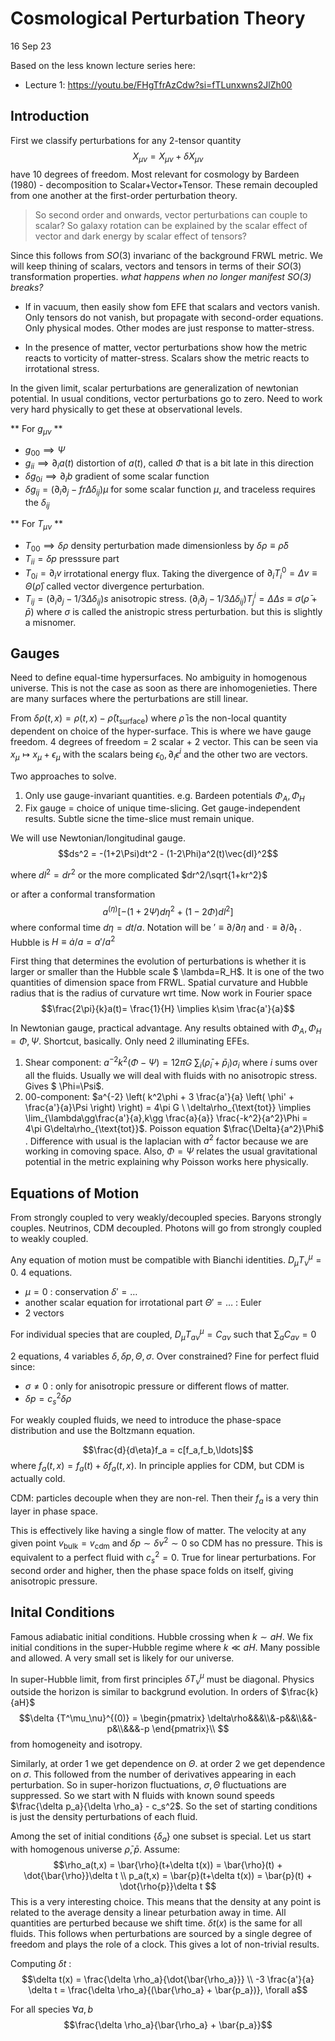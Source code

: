 # Cosmological Perturbation Theory

16 Sep 23

Based on the less known lecture series here: 

- Lecture 1: https://youtu.be/FHgTfrAzCdw?si=fTLunxwns2JlZh00

## Introduction

First we classify perturbations for any 2-tensor quantity
$$X_{\mu\nu} = X_{\mu\nu} + \delta X_{\mu\nu}$$
have 10 degrees of freedom. Most relevant for cosmology by Bardeen (1980) - decomposition to Scalar+Vector+Tensor. These remain decoupled from one another at the first-order perturbation theory.

> So second order and onwards, vector perturbations can couple to scalar? So galaxy rotation can be explained by the scalar effect of vector and dark energy by scalar effect of tensors?

Since this follows from $SO(3)$ invarianc of the background FRWL metric. We will keep thining of scalars, vectors and tensors in terms of their $SO(3)$ transformation properties.  _what happens when no longer manifest $SO(3)$  breaks?_

- If in vacuum, then easily show fom EFE that scalars and vectors vanish. Only tensors do not vanish, but propagate with second-order equations. Only physical modes. Other modes are just response to matter-stress. 

- In the presence of matter, vector perturbations show how the metric reacts to vorticity of matter-stress. Scalars show the metric reacts to irrotational stress.

In the given limit, scalar perturbations are generalization of newtonian potential. In usual conditions, vector perturbations go to zero. Need to work very hard physically to get these at observational levels.

** For $g_{\mu\nu}$ **

- $g_{00} \implies \Psi$ 
- $g_{ii} \implies \partial_i a(t)$ distortion of $a(t)$, called $\Phi$ that is a bit late in this direction
- $\delta g_{0i} \implies \partial_i b$ gradient of some scalar function
- $\delta g_{ij} = \left( \partial_i \partial_j - fr \Delta \delta_{ij} \right)\mu$ for some scalar function $\mu$, and traceless requires the $\delta_{ij}$ 

** For $T_{\mu\nu}$ **

- $T_{00} \implies \delta\rho$ density perturbation made dimensionless by $\delta\rho \equiv \bar{\rho} \delta$ 
- $T_{ii} = \delta p$ presssure part 
- $T_{0i} = \partial_i v$ irrotational energy flux. Taking the divergence of $\partial_i T^0_i = \Delta v \equiv \Theta (\bar{\rho})$ called vector divergence perturbation. 
- $T_{ij} = \left( \partial_i\partial_j - 1/3\Delta\delta_{ij} \right) s$ anisotropic stress. $\left( \partial_i\partial_j - 1/3 \Delta\delta_{ij} \right) T^i_j = \Delta\Delta s \equiv \sigma (\bar{\rho} + \bar{p})$ where $\sigma$ is called the anistropic stress perturbation. but this is slightly a misnomer. 

## Gauges

Need to define equal-time hypersurfaces. No ambiguity in homogenous universe. This is not the case as soon as there are inhomogenieties. There are many surfaces where the perturbations are still linear. 

From $\delta\rho(t,x) = \rho(t,x) - \bar{\rho}(t_{\text{surface}})$ where $\bar{\rho}$ is the non-local quantity dependent on choice of the hyper-surface. This is where we have gauge freedom. 4 degrees of freedom = 2 scalar + 2 vector. This can be seen via $x_\mu \mapsto x_\mu + \epsilon_\mu$ with the scalars being $\epsilon_0, \partial_i\epsilon^i$ and the other two are vectors. 

Two approaches to solve.

1. Only use gauge-invariant quantities. e.g. Bardeen potentials $\Phi_A, \Phi_H$ 
1. Fix gauge = choice of unique time-slicing. Get gauge-independent results. Subtle sicne the time-slice must remain unique. 

We will use Newtonian/longitudinal gauge. $$ds^2 = -(1+2\Psi)dt^2 - (1-2\Phi)a^2(t)\vec{dl}^2$$

where $dl^2 = dr^2$ or the more complicated $dr^2/\sqrt{1+kr^2}$ 

or after a conformal transformation $$a^(\eta) [-(1+2\Psi)d\eta^2 + (1-2\Phi)dl^2]$$ 
where conformal time $d\eta=dt/a$. Notation will be $'\equiv \partial/\partial\eta$ and $\cdot\equiv\partial/\partial_t$ . Hubble is $H\equiv \dot{a}/a=a'/a^2$  

First thing that determines the evolution of perturbations is whether it is larger or smaller than the Hubble scale $ \lambda=R_H$. It is one of the two quantities of dimension space from FRWL. Spatial curvature and Hubble radius that is the radius of curvature wrt time. Now work in Fourier space $$\frac{2\pi}{k}a(t)= \frac{1}{H} \implies k\sim \frac{a'}{a}$$  

In Newtonian gauge, practical advantage. Any results obtained with $\Phi_A,\Phi_H = \Phi, \Psi$. Shortcut, basically. Only need 2 illuminating EFEs.

1. Shear component: $a^{-2}k^2(\Phi-\Psi)= 12 \pi G \ \sum_i (\bar{\rho}_i + \bar{p}_i) \sigma_i$ where $i$ sums over all the fluids. Usually we will deal with fluids with no anisotropic stress. Gives $ \Phi=\Psi$.
1. $00$-component: $a^{-2} \left( k^2\phi + 3 \frac{a'}{a} \left( \phi' + \frac{a'}{a}\Psi \right) \right) = 4\pi G \ \delta\rho_{\text{tot}} \implies \lim_{\lambda\gg\frac{a'}{a},k\gg \frac{a}{a}} \frac{-k^2}{a^2}\Phi = 4\pi G\delta\rho_{\text{tot}}$. Poisson equation $\frac{\Delta}{a^2}\Phi$ . Difference with usual is the laplacian with $a^2$ factor because we are working in comoving space. Also, $\Phi=\Psi$ relates the usual gravitational potential in the metric explaining why Poisson works here physically.

## Equations of Motion

From strongly coupled to very weakly/decoupled species. Baryons strongly couples. Neutrinos, CDM decoupled. Photons will go from strongly coupled to weakly coupled. 

Any equation of motion must be compatible with Bianchi identities. $D_\mu T^\mu_\nu =0$. 4 equations. 

- $\mu=0$ : conservation $\delta' = \ldots$ 
- another scalar equation for irrotational part $\Theta'=\ldots$ : Euler
- 2 vectors

For individual species that are coupled, $D_\mu T^\mu_{a\nu} = C_{a\nu}$ such that $\sum_a C_{a\nu} =0$ 

2 equations, 4 variables $\delta, \delta p, \Theta, \sigma$. Over constrained? Fine for perfect fluid since:
- $\sigma\neq0$ : only for anisotropic pressure or different flows of matter. 
- $\delta p = c_s^2\delta\rho$ 

For weakly coupled fluids, we need to introduce the phase-space distribution and use the Boltzmann equation.

$$\frac{d}{d\eta}f_a = c[f_a,f_b,\ldots]$$ 
where $f_a(t,x) = f_a(t) + \delta f_a(t,x)$. In principle applies for CDM, but CDM is actually cold.

CDM: particles decouple when they are non-rel. Then their $f_a$ is a very thin layer in phase space.


This is effectively like having a single flow of matter. The velocity at any given point $v_{\text{bulk}} = v_{\text{cdm}}$ and $\delta p \sim \delta v^2 \sim 0$ so CDM has no pressure. This is equivalent to a perfect fluid with $c_s^2=0$. True for linear perturbations. For second order and higher, then the phase space folds on itself, giving anisotropic pressure.

## Inital Conditions

Famous adiabatic initial conditions. Hubble crossing when $k\sim aH$. We fix initial conditions in the super-Hubble regime where $k\ll aH$. Many possible and allowed. A very small set is likely for our universe.

In super-Hubble limit, from first principles $\delta T^\mu_\nu$ must be diagonal. Physics outside the horizon is similar to backgrund evolution. In orders of $\frac{k}{aH}$ 
$$\delta {T^\mu_\nu}^{(0)} = 
\begin{pmatrix}
  \delta\rho&&&\\&-p&&\\&&-p&\\&&&-p
\end{pmatrix}\\
$$
from homogeneity and isotropy. 

Similarly, at order 1 we get dependence on $\Theta$. at order 2 we get dependence on $\sigma$. This followed from the number of derivatives appearing in each perturbation. So in super-horizon fluctuations, $\sigma,\Theta$ fluctuations are suppressed. So we start with N fluids with known sound speeds $\frac{\delta p_a}{\delta \rho_a} - c_s^2$. So the set of starting conditions is just the density perturbations of each fluid.

Among the set of initial conditions $\{ \delta_a \}$ one subset is special. Let us start with homogenous universe $\bar{\rho},\bar{p}$. Assume: 
$$\rho_a(t,x) = \bar{\rho}(t+\delta t(x)) = \bar{\rho}(t) + \dot{\bar{\rho}}\delta t \\
p_a(t,x) = \bar{p}(t+\delta t(x)) = \bar{p}(t) + \dot{\rho{p}}\delta t $$ 
This is a very interesting choice. This means that the density at any point is related to the average density a linear peturbation away in time. All quantities are perturbed because we shift time. $\delta t(x)$ is the same for all fluids. This follows when perturbations are sourced by a single degree of freedom and plays the role of a clock. This gives a lot of non-trivial results. 

Computing $\delta t$ : 
$$\delta t(x) = \frac{\delta \rho_a}{\dot{\bar{\rho_a}}} \\
-3 \frac{a'}{a} \delta t = \frac{\delta \rho_a}{(\bar{\rho_a} + \bar{p_a})}, \forall a$$ 

For all species $\forall a,b$ 
$$\frac{\delta \rho_a}{\bar{\rho_a} + \bar{p_a}}$$ 